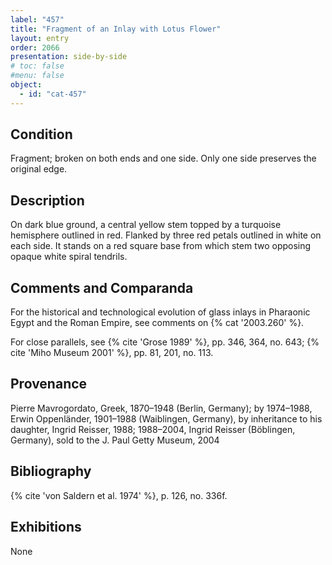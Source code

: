 ```yaml
---
label: "457"
title: "Fragment of an Inlay with Lotus Flower"
layout: entry
order: 2066
presentation: side-by-side
# toc: false
#menu: false 
object:
  - id: "cat-457"
---
```


## Condition

Fragment; broken on both ends and one side. Only one side preserves the original edge.

## Description

On dark blue ground, a central yellow stem topped by a turquoise hemisphere outlined in red. Flanked by three red petals outlined in white on each side. It stands on a red square base from which stem two opposing opaque white spiral tendrils.

## Comments and Comparanda

For the historical and technological evolution of glass inlays in Pharaonic Egypt and the Roman Empire, see comments on {% cat '2003.260' %}.

For close parallels, see {% cite 'Grose 1989' %}, pp. 346, 364, no. 643; {% cite 'Miho Museum 2001' %}, pp. 81, 201, no. 113.

## Provenance

Pierre Mavrogordato, Greek, 1870–1948 (Berlin, Germany); by 1974–1988, Erwin Oppenländer, 1901–1988 (Waiblingen, Germany), by inheritance to his daughter, Ingrid Reisser, 1988; 1988–2004, Ingrid Reisser (Böblingen, Germany), sold to the J. Paul Getty Museum, 2004

## Bibliography

{% cite 'von Saldern et al. 1974' %}, p. 126, no. 336f.

## Exhibitions

None